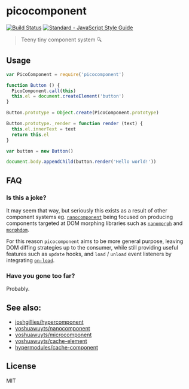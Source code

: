 # picocomponent

[![Build Status][0]][1]
[![Standard - JavaScript Style Guide][2]][3]

> Teeny tiny component system :mag:

## Usage

```js
var PicoComponent = require('picocomponent')

function Button () {
  PicoComponent.call(this)
  this.el = document.createElement('button')
}

Button.prototype = Object.create(PicoComponent.prototype)

Button.prototype._render = function render (text) {
  this.el.innerText = text
  return this.el
}

var button = new Button()

document.body.appendChild(button.render('Hello world!'))
```

## FAQ

### Is this a joke?

It may seem that way, but seriously this exists as a result of other component systems eg.
[`nanocomponent`][nano] being focused on producing components targeted at DOM morphing
libraries such as [`nanomorph`][nanomorph] and [`morphdom`][morph].

For this reason `picocomponent` aims to be more general purpose, leaving DOM diffing strategies up to the consumer,
while still providing useful features such as `update` hooks, and `load` / `unload` event listeners by integrating [`on-load`][on-load].

### Have you gone too far?

Probably.

## See also:

- [joshgillies/hypercomponent][hyper]
- [yoshuawuyts/nanocomponent][nano]
- [yoshuawuyts/microcomponent][micro]
- [yoshuawuyts/cache-element][cache-element]
- [hypermodules/cache-component][cache-component]

## License

MIT

[0]: https://travis-ci.org/joshgillies/picocomponent.svg?branch=master
[1]: https://travis-ci.org/joshgillies/picocomponent
[2]: https://img.shields.io/badge/code_style-standard-brightgreen.svg
[3]: http://standardjs.com/
[hyper]: https://github.com/joshgillies/hypercomponent
[nano]: https://github.com/yoshuawuyts/nanocomponent
[micro]: https://github.com/yoshuawuyts/microcomponent
[cache-component]: https://github.com/hypermodules/cache-component
[cache-element]: https://github.com/yoshuawuyts/cache-element
[morph]: https://github.com/patrick-steele-idem/morphdom
[nanomorph]: https://github.com/yoshuawuyts/nanomorph
[on-load]: https://github.com/shama/on-load
